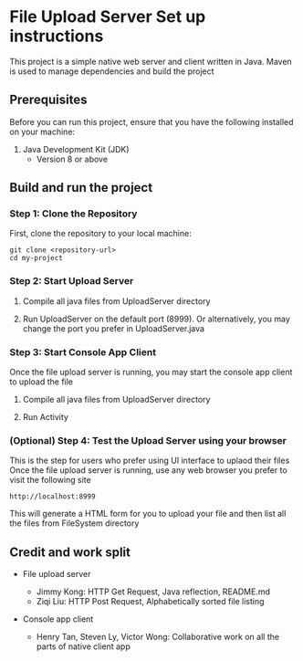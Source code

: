 # File Upload Server Set up instructions
This project is a simple native web server and client written in Java. Maven is used to manage dependencies and build the project

## Prerequisites

Before you can run this project, ensure that you have the following installed on your machine:

1. Java Development Kit (JDK) 
   - Version 8 or above

## Build and run the project

### Step 1: Clone the Repository
First, clone the repository to your local machine:
```
git clone <repository-url>
cd my-project
```

### Step 2: Start Upload Server
1. Compile all java files from UploadServer directory

2. Run UploadServer on the default port (8999). Or alternatively, you may change the port you prefer in UploadServer.java


### Step 3: Start Console App Client
Once the file upload server is running, you may start the console app client to upload the file

1. Compile all java files from UploadServer directory
   
2. Run Activity


### (Optional) Step 4: Test the Upload Server using your browser
This is the step for users who prefer using UI interface to uplaod their files
Once the file upload server is running, use any web browser you prefer to visit the following site
```
http://localhost:8999
```
This will generate a HTML form for you to upload your file and then list all the files from FileSystem directory

## Credit and work split
- File upload server
   - Jimmy Kong: HTTP Get Request, Java reflection, README.md
   - Ziqi Liu: HTTP Post Request, Alphabetically sorted file listing

- Console app client
  - Henry Tan, Steven Ly, Victor Wong: Collaborative work on all the parts of native client app
